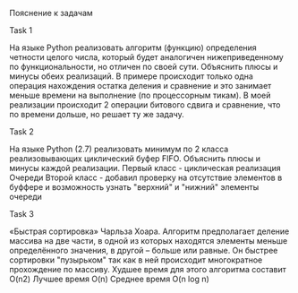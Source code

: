 Пояснение к задачам

Task 1

На языке Python реализовать алгоритм (функцию) определения четности целого числа, 
который будет аналогичен нижеприведенному по функциональности, но отличен по своей сути. Объяснить плюсы и минусы обеих реализаций.
В примере происходит только одна операция нахождения остатка деления и сравнение и это занимает меньше времени на выполнение (по процессорным тикам). 
В моей реализации происходит 2 операции битового сдвига и сравнение, что по времени дольше, но решает ту же задачу.

Task 2

На языке Python (2.7) реализовать минимум по 2 класса реализовывающих циклический буфер FIFO. Объяснить плюсы и минусы каждой реализации.
Первый класс - циклическая реализация Очереди
Второй класс - добавил проверку на отсутствие элементов в буффере
и возможность узнать "верхний" и "нижний" элементы очереди

Task 3

«Быстрая сортировка» Чарльза Хоара. Алгоритм предполагает деление массива на две части, в одной из которых находятся элементы меньше определённого значения,
в другой – больше или равные. Он быстрее сортировки "пузырьком" так как в ней происходит многократное прохождение по массиву.
Худшее время для этого алгоритма составит O(n2)
Лучшее время  O(n)
Среднее время	 O(n log n)
